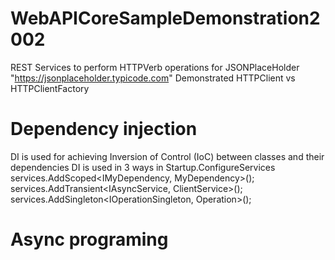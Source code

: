 # WebAPICoreSampleDemonstration2002
REST Services to perform HTTPVerb operations for JSONPlaceHolder "https://jsonplaceholder.typicode.com"
Demonstrated HTTPClient vs HTTPClientFactory
# Dependency injection
DI is used for achieving Inversion of Control (IoC) between classes and their dependencies
DI is used in 3 ways in Startup.ConfigureServices
  services.AddScoped<IMyDependency, MyDependency>();
  services.AddTransient<IAsyncService<User>, ClientService>();  
  services.AddSingleton<IOperationSingleton, Operation>();
# Async programing
